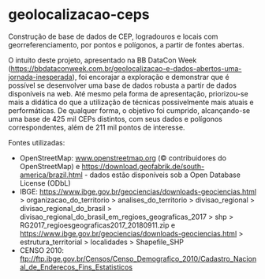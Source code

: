 # geolocalizacao-ceps
Construção de base de dados de CEP, logradouros e locais com georreferenciamento, por pontos e polígonos, a partir de fontes abertas.

O intuito deste projeto, apresentado na BB DataCon Week (https://bbdataconweek.com.br/geolocalizacao-e-dados-abertos-uma-jornada-inesperada), foi encorajar a exploração e demonstrar que é possível se desenvolver uma base de dados robusta a partir de dados disponíveis na web.
Até mesmo pela forma de apresentação, priorizou-se mais a didática do que a utilização de técnicas possivelmente mais atuais e performáticas. De qualquer forma, o objetivo foi cumprido, alcançando-se uma base de 425 mil CEPs distintos, com seus dados e polígonos correspondentes, além de 211 mil pontos de interesse.

Fontes utilizadas:
- OpenStreetMap: www.openstreetmap.org (© contribuidores do OpenStreetMap) e https://download.geofabrik.de/south-america/brazil.html - dados estão disponíveis sob a Open Database License (ODbL)
- IBGE: https://www.ibge.gov.br/geociencias/downloads-geociencias.html > organizacao_do_territorio > analises_do_territorio > divisao_regional > divisao_regional_do_brasil > divisao_regional_do_brasil_em_regioes_geograficas_2017 > shp > RG2017_regioesgeograficas2017_20180911.zip e https://www.ibge.gov.br/geociencias/downloads-geociencias.html > estrutura_territorial > localidades > Shapefile_SHP
- CENSO 2010: ftp://ftp.ibge.gov.br/Censos/Censo_Demografico_2010/Cadastro_Nacional_de_Enderecos_Fins_Estatisticos
